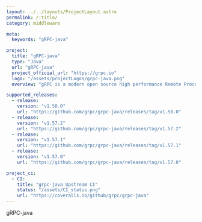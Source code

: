 ```yaml
---
layout: ../../layouts/ProjectLayout.astro
permalink: /:title/
category: middleware

meta:
  keywords: "gRPC-java"

project:
  title: "gRPC-java"
  type: "Java"
  url: "gRPC-java"
  project_official_url: "https://grpc.io"
  logo: "/assets/projectLogos/grpc-java.png"
  overview: "gRPC is a modern open source high performance Remote Procedure Call (RPC) framework that can run in any environment. It can efficiently connect services in and across data centers with pluggable support for load balancing, tracing, health checking and authentication. It is also applicable in last mile of distributed computing to connect devices, mobile applications and browsers to backend services."

supported_releases:
  - release:
    version: "v1.58.0"
    url: "https://github.com/grpc/grpc-java/releases/tag/v1.58.0"
  - release:
    version: "v1.57.2"
    url: "https://github.com/grpc/grpc-java/releases/tag/v1.57.2"
  - release:
    version: "v1.57.1"
    url: "https://github.com/grpc/grpc-java/releases/tag/v1.57.1"
  - release:
    version: "v1.57.0"
    url: "https://github.com/grpc/grpc-java/releases/tag/v1.57.0"

project_ci:
  - CI:
    title: "grpc-java Upstream CI"
    status: "/assets/CI_status.png"
    url: "https://coveralls.io/github/grpc/grpc-java"
---
```


<p>gRPC-java</p>
